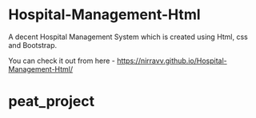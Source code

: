 # Hospital-Management-Html
A decent Hospital Management System which is created using Html, css and Bootstrap.

You can check it out from here - https://nirravv.github.io/Hospital-Management-Html/
# peat_project
